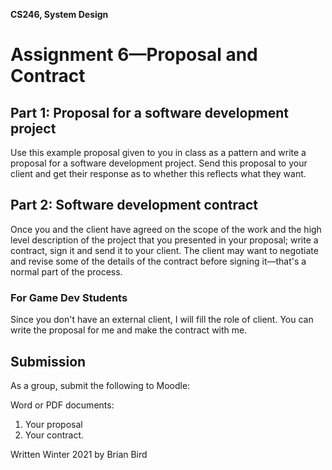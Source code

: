 **CS246, System Design**

# Assignment 6&mdash;Proposal and Contract



## Part 1: Proposal for a software development project

Use this example proposal given to you in class as a pattern and write a proposal for a software development project. Send this proposal to your client and get their response as to whether this reflects what they want.

## Part 2: Software development contract

Once you and the client have agreed on the scope of the work and the high level description of the project that you presented in your proposal; write a contract, sign it and send it to your client. The client may want to negotiate and revise some of the details of the contract before signing it&mdash;that's a normal part of the process.

### For Game Dev Students

Since you don't have an external client, I will fill the role of client. You can write the proposal for me and make the contract with me.

## Submission

As a group, submit the following to Moodle:

Word or PDF documents:
1. Your proposal
2. Your contract.



Written Winter 2021 by  Brian Bird